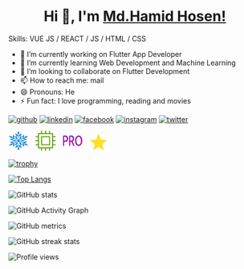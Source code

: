 <h1 align="center"> Hi 👋, I'm <a href="https://www.linkedin.com/in/md-hamid-hosen-699a10196/">Md.Hamid Hosen!</a></h1>

Skills: VUE JS / REACT / JS / HTML / CSS

- 🔭 I’m currently working on Flutter App Developer 
- 🌱 I’m currently learning Web Development and Machine Learning 
- 👯 I’m looking to collaborate on Flutter Development 
- 📫 How to reach me: mail 
- 😄 Pronouns: He 
- ⚡ Fun fact: I love programming, reading and movies 


[<img src='https://cdn.jsdelivr.net/npm/simple-icons@3.0.1/icons/github.svg' alt='github' height='40'>](https://github.com/hamidhosen42)  [<img src='https://cdn.jsdelivr.net/npm/simple-icons@3.0.1/icons/linkedin.svg' alt='linkedin' height='40'>](https://www.linkedin.com/in/md-hamid-hosen-699a10196/)  [<img src='https://cdn.jsdelivr.net/npm/simple-icons@3.0.1/icons/facebook.svg' alt='facebook' height='40'>](https://www.facebook.com/mdhamidhosen42)  [<img src='https://cdn.jsdelivr.net/npm/simple-icons@3.0.1/icons/instagram.svg' alt='instagram' height='40'>](https://www.instagram.com/md.hamidhosen/)  [<img src='https://cdn.jsdelivr.net/npm/simple-icons@3.0.1/icons/twitter.svg' alt='twitter' height='40'>](https://twitter.com/MdHamidHosen1)  

<a href='https://archiveprogram.github.com/'><img src='https://raw.githubusercontent.com/acervenky/animated-github-badges/master/assets/acbadge.gif' width='40' height='40'></a> <a href='https://docs.github.com/en/developers'><img src='https://raw.githubusercontent.com/acervenky/animated-github-badges/master/assets/devbadge.gif' width='40' height='40'></a> <a href='https://github.com/pricing'><img src='https://raw.githubusercontent.com/acervenky/animated-github-badges/master/assets/pro.gif' width='40' height='40'></a> <a href='https://stars.github.com/'><img src='https://raw.githubusercontent.com/acervenky/animated-github-badges/master/assets/starbadge.gif' width='35' height='35'></a> 

[![trophy](https://github-profile-trophy.vercel.app/?username=hamidhosen42)](https://github.com/ryo-ma/github-profile-trophy)

[![Top Langs](https://github-readme-stats.vercel.app/api/top-langs/?username=hamidhosen42)](https://github.com/anuraghazra/github-readme-stats)

![GitHub stats](https://github-readme-stats.vercel.app/api?username=hamidhosen42&show_icons=true&count_private=true)  

![GitHub Activity Graph](https://activity-graph.herokuapp.com/graph?username=hamidhosen42)  

![GitHub metrics](https://metrics.lecoq.io/hamidhosen42)  

![GitHub streak stats](https://github-readme-streak-stats.herokuapp.com/?user=hamidhosen42)  

![Profile views](https://gpvc.arturio.dev/hamidhosen42)  
